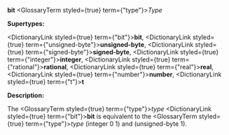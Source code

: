 **bit** <GlossaryTerm styled={true} term={"type"}><i>Type</i></GlossaryTerm> 



**Supertypes:** 



<DictionaryLink styled={true} term={"bit"}><b>bit</b></DictionaryLink>, <DictionaryLink styled={true} term={"unsigned-byte"}><b>unsigned-byte</b></DictionaryLink>, <DictionaryLink styled={true} term={"signed-byte"}><b>signed-byte</b></DictionaryLink>, <DictionaryLink styled={true} term={"integer"}><b>integer</b></DictionaryLink>, <DictionaryLink styled={true} term={"rational"}><b>rational</b></DictionaryLink>, <DictionaryLink styled={true} term={"real"}><b>real</b></DictionaryLink>, <DictionaryLink styled={true} term={"number"}><b>number</b></DictionaryLink>, <DictionaryLink styled={true} term={"t"}><b>t</b></DictionaryLink> 



**Description:** 



The <GlossaryTerm styled={true} term={"type"}><i>type</i></GlossaryTerm> <DictionaryLink styled={true} term={"bit"}><b>bit</b></DictionaryLink> is equivalent to the <GlossaryTerm styled={true} term={"type"}><i>type</i></GlossaryTerm> (integer 0 1) and (unsigned-byte 1). 



